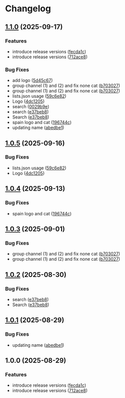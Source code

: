 # Changelog

## [1.1.0](https://github.com/spieluhr09/tvvoo/compare/v1.0.5...v1.1.0) (2025-09-17)


### Features

* introduce release versions ([fecda1c](https://github.com/spieluhr09/tvvoo/commit/fecda1c5fed1e1d7ffa07d8a2cf30b842becf166))
* introduce release versions ([712ace8](https://github.com/spieluhr09/tvvoo/commit/712ace8e860488712fac982ec3a2bc04838d4c37))


### Bug Fixes

* add logo ([5d45c67](https://github.com/spieluhr09/tvvoo/commit/5d45c67fa861f41221a228e5c296d4b13531e8bf))
* group channel (1) and (2) and fix none cat ([b703027](https://github.com/spieluhr09/tvvoo/commit/b7030275e86579eeb07b4a5542dc324d36eaf93b))
* group channel (1) and (2) and fix none cat ([b703027](https://github.com/spieluhr09/tvvoo/commit/b7030275e86579eeb07b4a5542dc324d36eaf93b))
* lists.json usage ([59c6e82](https://github.com/spieluhr09/tvvoo/commit/59c6e82eeb84aeb3ac37799c0b027d238eac3163))
* Logo ([4dc1205](https://github.com/spieluhr09/tvvoo/commit/4dc1205ae9a0a0bf98e582feb349ae3f13f615d4))
* search ([0029b9e](https://github.com/spieluhr09/tvvoo/commit/0029b9e071dd9a28f2e7d26b2cd7579d825ad193))
* search ([e37beb8](https://github.com/spieluhr09/tvvoo/commit/e37beb8636df891df5790d1484aa6781e9c0f220))
* Search ([e37beb8](https://github.com/spieluhr09/tvvoo/commit/e37beb8636df891df5790d1484aa6781e9c0f220))
* spain logo and cat ([196744c](https://github.com/spieluhr09/tvvoo/commit/196744c24dbaa04c8510215e58618f91308be8b6))
* updating name ([abedbe1](https://github.com/spieluhr09/tvvoo/commit/abedbe19b50a425115cdccf2ba382b0bdc6e0b2e))

## [1.0.5](https://github.com/qwertyuiop8899/tvvoo/compare/v1.0.4...v1.0.5) (2025-09-16)


### Bug Fixes

* lists.json usage ([59c6e82](https://github.com/qwertyuiop8899/tvvoo/commit/59c6e82eeb84aeb3ac37799c0b027d238eac3163))
* Logo ([4dc1205](https://github.com/qwertyuiop8899/tvvoo/commit/4dc1205ae9a0a0bf98e582feb349ae3f13f615d4))

## [1.0.4](https://github.com/qwertyuiop8899/tvvoo/compare/v1.0.3...v1.0.4) (2025-09-13)


### Bug Fixes

* spain logo and cat ([196744c](https://github.com/qwertyuiop8899/tvvoo/commit/196744c24dbaa04c8510215e58618f91308be8b6))

## [1.0.3](https://github.com/qwertyuiop8899/tvvoo/compare/v1.0.2...v1.0.3) (2025-09-01)


### Bug Fixes

* group channel (1) and (2) and fix none cat ([b703027](https://github.com/qwertyuiop8899/tvvoo/commit/b7030275e86579eeb07b4a5542dc324d36eaf93b))
* group channel (1) and (2) and fix none cat ([b703027](https://github.com/qwertyuiop8899/tvvoo/commit/b7030275e86579eeb07b4a5542dc324d36eaf93b))

## [1.0.2](https://github.com/qwertyuiop8899/tvvoo/compare/v1.0.1...v1.0.2) (2025-08-30)


### Bug Fixes

* search ([e37beb8](https://github.com/qwertyuiop8899/tvvoo/commit/e37beb8636df891df5790d1484aa6781e9c0f220))
* Search ([e37beb8](https://github.com/qwertyuiop8899/tvvoo/commit/e37beb8636df891df5790d1484aa6781e9c0f220))

## [1.0.1](https://github.com/qwertyuiop8899/tvvoo/compare/v1.0.0...v1.0.1) (2025-08-29)


### Bug Fixes

* updating name ([abedbe1](https://github.com/qwertyuiop8899/tvvoo/commit/abedbe19b50a425115cdccf2ba382b0bdc6e0b2e))

## 1.0.0 (2025-08-29)


### Features

* introduce release versions ([fecda1c](https://github.com/qwertyuiop8899/tvvoo/commit/fecda1c5fed1e1d7ffa07d8a2cf30b842becf166))
* introduce release versions ([712ace8](https://github.com/qwertyuiop8899/tvvoo/commit/712ace8e860488712fac982ec3a2bc04838d4c37))
